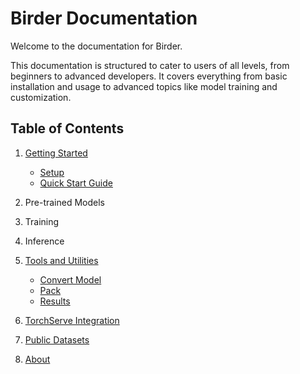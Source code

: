# Birder Documentation

Welcome to the documentation for Birder.

This documentation is structured to cater to users of all levels, from beginners to advanced developers. It covers everything from basic installation and usage to advanced topics like model training and customization.

## Table of Contents

1. [Getting Started](getting_started.md)
    * [Setup](getting_started.md#setup)
    * [Quick Start Guide](getting_started.md#quick-start-guide)

1. Pre-trained Models

1. Training

1. Inference

1. [Tools and Utilities](tools/index.md)
    * [Convert Model](tools/convert-model.md)
    * [Pack](tools/pack.md)
    * [Results](tools/results.md)

1. [TorchServe Integration](torchserve.md)

1. [Public Datasets](public_datasets.md)

1. [About](about.md)
